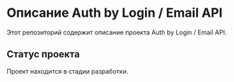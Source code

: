 # Описание Auth by Login / Email API

Этот репозиторий содержит описание проекта Auth by Login / Email API.

## Статус проекта

Проект находится в стадии разработки.